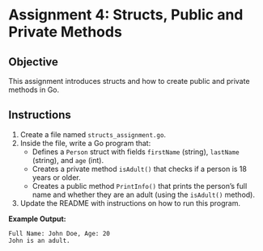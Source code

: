 # Assignment 4: Structs, Public and Private Methods

## Objective

This assignment introduces structs and how to create public and private methods in Go.

## Instructions

1. Create a file named `structs_assignment.go`.
2. Inside the file, write a Go program that:
   - Defines a `Person` struct with fields `firstName` (string), `lastName` (string), and `age` (int).
   - Creates a private method `isAdult()` that checks if a person is 18 years or older.
   - Creates a public method `PrintInfo()` that prints the person’s full name and whether they are an adult (using the `isAdult()` method).
3. Update the README with instructions on how to run this program.

**Example Output:**

```
Full Name: John Doe, Age: 20
John is an adult.
```